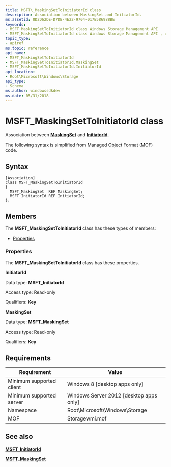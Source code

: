 ```yaml
---
title: MSFT\_MaskingSetToInitiatorId class
description: Association between MaskingSet and InitiatorId.
ms.assetid: 8D2D62DE-D7DB-4E22-9704-017B586988BE
keywords:
- MSFT_MaskingSetToInitiatorId class Windows Storage Management API
- MSFT_MaskingSetToInitiatorId class Windows Storage Management API , described
topic_type:
- apiref
ms.topic: reference
api_name:
- MSFT_MaskingSetToInitiatorId
- MSFT_MaskingSetToInitiatorId.MaskingSet
- MSFT_MaskingSetToInitiatorId.InitiatorId
api_location:
- Root\Microsoft\Windows\Storage
api_type:
- Schema
ms.author: windowssdkdev
ms.date: 05/31/2018
---
```


# MSFT\_MaskingSetToInitiatorId class

Association between [**MaskingSet**](msft-maskingset.md) and [**InitiatorId**](msft-initiatorid.md).

The following syntax is simplified from Managed Object Format (MOF) code.

## Syntax

``` syntax
[Association]
class MSFT_MaskingSetToInitiatorId
{
  MSFT_MaskingSet  REF MaskingSet;
  MSFT_InitiatorId REF InitiatorId;
};
```

## Members

The **MSFT\_MaskingSetToInitiatorId** class has these types of members:

-   [Properties](#properties)

### Properties

The **MSFT\_MaskingSetToInitiatorId** class has these properties.

 

**InitiatorId**
   

Data type: **MSFT\_InitiatorId**
 

Access type: Read-only
 

Qualifiers: **Key**
 

 

**MaskingSet**
   

Data type: **MSFT\_MaskingSet**
 

Access type: Read-only
 

Qualifiers: **Key**
 

 

## Requirements



| Requirement | Value |
|-------------------------------------|-------------------------------------------------------------------------------------------|
| Minimum supported client | Windows 8 \[desktop apps only\]                                                |
| Minimum supported server | Windows Server 2012 \[desktop apps only\]                                      |
| Namespace                | Root\\Microsoft\\Windows\\Storage                                              |
| MOF                      |  Storagewmi.mof  |



## See also

 

[**MSFT\_InitiatorId**](msft-initiatorid.md)
 

[**MSFT\_MaskingSet**](msft-maskingset.md)
 

 

 





